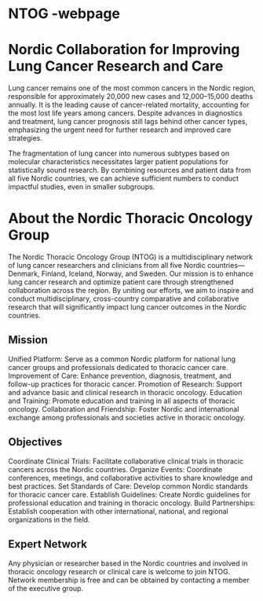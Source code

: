 # NTOG -webpage

# Nordic Collaboration for Improving Lung Cancer Research and Care

Lung cancer remains one of the most common cancers in the Nordic region, responsible for approximately 20,000 new cases and 12,000–15,000 deaths annually. It is the leading cause of cancer-related mortality, accounting for the most lost life years among cancers. Despite advances in diagnostics and treatment, lung cancer prognosis still lags behind other cancer types, emphasizing the urgent need for further research and improved care strategies.

The fragmentation of lung cancer into numerous subtypes based on molecular characteristics necessitates larger patient populations for statistically sound research. By combining resources and patient data from all five Nordic countries, we can achieve sufficient numbers to conduct impactful studies, even in smaller subgroups.

# About the Nordic Thoracic Oncology Group

The Nordic Thoracic Oncology Group (NTOG) is a multidisciplinary network of lung cancer researchers and clinicians from all five Nordic countries—Denmark, Finland, Iceland, Norway, and Sweden. Our mission is to enhance lung cancer research and optimize patient care through strengthened collaboration across the region. By uniting our efforts, we aim to inspire and conduct multidisciplinary, cross-country comparative and collaborative research that will significantly impact lung cancer outcomes in the Nordic countries.

## Mission
Unified Platform: Serve as a common Nordic platform for national lung cancer groups and professionals dedicated to thoracic cancer care.
Improvement of Care: Enhance prevention, diagnosis, treatment, and follow-up practices for thoracic cancer.
Promotion of Research: Support and advance basic and clinical research in thoracic oncology.
Education and Training: Promote education and training in all aspects of thoracic oncology.
Collaboration and Friendship: Foster Nordic and international exchange among professionals and societies active in thoracic oncology.

## Objectives
Coordinate Clinical Trials: Facilitate collaborative clinical trials in thoracic cancers across the Nordic countries.
Organize Events: Coordinate conferences, meetings, and collaborative activities to share knowledge and best practices.
Set Standards of Care: Develop common Nordic standards for thoracic cancer care.
Establish Guidelines: Create Nordic guidelines for professional education and training in thoracic oncology.
Build Partnerships: Establish cooperation with other international, national, and regional organizations in the field.

## Expert Network
Any physician or researcher based in the Nordic countries and involved in thoracic oncology research or clinical care is welcome to join NTOG. Network membership is free and can be obtained by contacting a member of the executive group.

